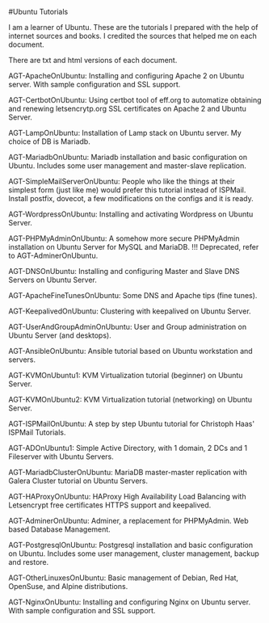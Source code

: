 #Ubuntu Tutorials

I am a learner of Ubuntu. These are the tutorials I prepared with the help of internet sources and books. I credited the sources that helped me on each document.

There are txt and html versions of each document.

AGT-ApacheOnUbuntu: Installing and configuring Apache 2 on Ubuntu server. With sample configuration and SSL support.

AGT-CertbotOnUbuntu: Using certbot tool of eff.org to automatize obtaining and renewing letsencrytp.org SSL certificates on Apache 2 and Ubuntu Server.

AGT-LampOnUbuntu: Installation of Lamp stack on Ubuntu server. My choice of DB is Mariadb.

AGT-MariadbOnUbuntu: Mariadb installation and basic configuration on Ubuntu. Includes some user management and master-slave replication.

AGT-SimpleMailServerOnUbuntu: People who like the things at their simplest form (just like me) would prefer this tutorial instead of ISPMail. Install postfix, dovecot, a few modifications on the configs and it is ready.

AGT-WordpressOnUbuntu: Installing and activating Wordpress on Ubuntu Server.

AGT-PHPMyAdminOnUbuntu: A somehow more secure PHPMyAdmin installation on Ubuntu Server for MySQL and MariaDB. !!! Deprecated, refer to AGT-AdminerOnUbuntu.

AGT-DNSOnUbuntu: Installing and configuring Master and Slave DNS Servers on Ubuntu Server.

AGT-ApacheFineTunesOnUbuntu: Some DNS and Apache tips (fine tunes).

AGT-KeepalivedOnUbuntu: Clustering with keepalived on Ubuntu Server.

AGT-UserAndGroupAdminOnUbuntu: User and Group administration on Ubuntu Server (and desktops).

AGT-AnsibleOnUbuntu: Ansible tutorial based on Ubuntu workstation and servers.

AGT-KVMOnUbuntu1: KVM Virtualization tutorial (beginner) on Ubuntu Server. 

AGT-KVMOnUbuntu2: KVM Virtualization tutorial (networking) on Ubuntu Server. 

AGT-ISPMailOnUbuntu: A step by step Ubuntu tutorial for Christoph Haas' ISPMail Tutorials.

AGT-ADOnUbuntu1: Simple Active Directory, with 1 domain, 2 DCs and 1 Fileserver with Ubuntu Servers.

AGT-MariadbClusterOnUbuntu: MariaDB master-master replication with Galera Cluster tutorial on Ubuntu Servers.

AGT-HAProxyOnUbuntu: HAProxy High Availability Load Balancing with Letsencrypt free certificates HTTPS support and keepalived.
 
AGT-AdminerOnUbuntu: Adminer, a replacement for PHPMyAdmin. Web based Database Management.

AGT-PostgresqlOnUbuntu: Postgresql installation and basic configuration on Ubuntu. Includes some user management, cluster management, backup and restore.

AGT-OtherLinuxesOnUbuntu: Basic management of Debian, Red Hat, OpenSuse, and Alpine distributions.

AGT-NginxOnUbuntu: Installing and configuring Nginx on Ubuntu server. With sample configuration and SSL support.

